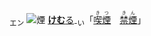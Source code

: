 <ruby><sub>エン</sub><br><img alt="煙" src="svg/煙1.svg" align="top"></ruby> [**けむ**る]()<sub>-い</sub>「[<ruby>喫煙<rt>きつ　　</rt></ruby>]()　[<ruby>禁煙<rt>きん　　</rt></ruby>]()」
